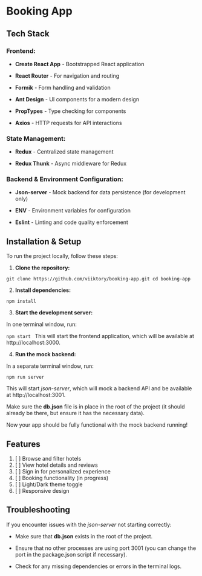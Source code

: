 # Booking App

## **Tech Stack**

### **Frontend:**

- **Create React App** - Bootstrapped React application

- **React Router** - For navigation and routing

- **Formik** - Form handling and validation

- **Ant Design** - UI components for a modern design

- **PropTypes** - Type checking for components

- **Axios** - HTTP requests for API interactions

### **State Management:**

- **Redux** - Centralized state management

- **Redux Thunk** - Async middleware for Redux

### **Backend & Environment Configuration:**

- **Json-server** - Mock backend for data persistence (for development only)

- **ENV** - Environment variables for configuration

- **Eslint** - Linting and code quality enforcement

## **Installation & Setup**

To run the project locally, follow these steps:

1. **Clone the repository:**

`git clone https://github.com/viiktory/booking-app.git
cd booking-app`

2. **Install dependencies:**

`npm install`

3. **Start the development server:**

In one terminal window, run:

`npm start
`
This will start the frontend application, which will be available
at http://localhost:3000.

4. **Run the mock backend:**

In a separate terminal window, run:

`npm run server`

This will start _json-server_, which will mock a backend API and be available
at http://localhost:3001.

Make sure the **db.json** file is in place in the root of the project (it should
already be there, but ensure it has the necessary data).

Now your app should be fully functional with the mock backend running!

## Features

1. [ ] Browse and filter hotels
2. [ ] View hotel details and reviews
3. [ ] Sign in for personalized experience
4. [ ] Booking functionality (in progress)
5. [ ] Light/Dark theme toggle
6. [ ] Responsive design

## Troubleshooting

If you encounter issues with the _json-server_ not starting correctly:

- Make sure that **db.json** exists in the root of the project.

- Ensure that no other processes are using port 3001 (you can change the port in
  the package.json script if necessary).

- Check for any missing dependencies or errors in the terminal logs.
